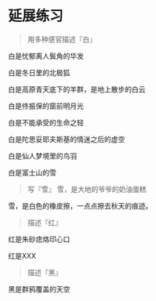 # 延展练习
> 用多种感官描述『白』

白是忧郁离人鬓角的华发

白是冬日里的北极狐

白是高原青天底下的羊群，是地上散步的白云

白是佟振保的窗前明月光

白是不能承受的生命之轻

白是陀思妥耶夫斯基的情迷之后的虚空

白是仙人梦境里的鸟羽

白是富士山的雪

> 写『雪』
雪，是大地的爷爷的奶油蛋糕

雪，是白色的橡皮擦，一点点擦去秋天的痕迹。

> 描述『红』

红是朱砂痣烙印心口

红是XXX

> 描述『黑』

黑是群鸦覆盖的天空
